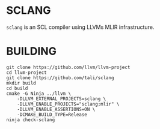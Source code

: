 # SCLANG

`sclang` is an SCL compiler using LLVMs MLIR infrastructure.

# BUILDING

```
git clone https://github.com/llvm/llvm-project
cd llvm-project
git clone https://github.com/tali/sclang
mkdir build
cd build
cmake -G Ninja ../llvm \
    -DLLVM_EXTERNAL_PROJECTS=sclang \
    -DLLVM_ENABLE_PROJECTS="sclang;mlir" \
    -DLLVM_ENABLE_ASSERTIONS=ON \
    -DCMAKE_BUILD_TYPE=Release
ninja check-sclang
```


